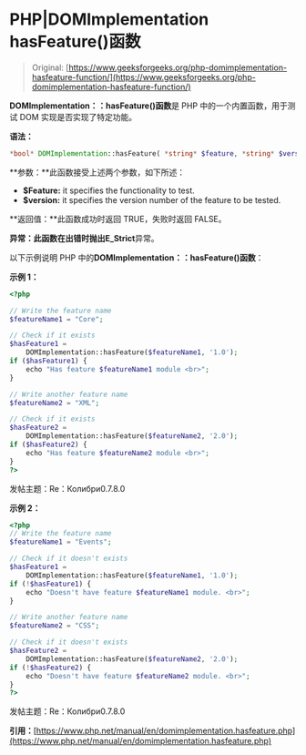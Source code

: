 # PHP|DOMImplementation hasFeature()函数

> Original: [https://www.geeksforgeeks.org/php-domimplementation-hasfeature-function/](https://www.geeksforgeeks.org/php-domimplementation-hasfeature-function/)

**DOMImplementation：：hasFeature()函数**是 PHP 中的一个内置函数，用于测试 DOM 实现是否实现了特定功能。

**语法：**

```php
*bool* DOMImplementation::hasFeature( *string* $feature, *string* $version )
```

**参数：**此函数接受上述两个参数，如下所述：

*   **$Feature:** it specifies the functionality to test.
*   **$version:** it specifies the version number of the feature to be tested.

**返回值：**此函数成功时返回 TRUE，失败时返回 FALSE。

**异常：**此函数在出错时抛出**E_Strict**异常。

以下示例说明 PHP 中的**DOMImplementation：：hasFeature()函数**：

**示例 1：**

```php
<?php

// Write the feature name
$featureName1 = "Core";

// Check if it exists
$hasFeature1 = 
    DOMImplementation::hasFeature($featureName1, '1.0');
if ($hasFeature1) {
    echo "Has feature $featureName1 module <br>";
}

// Write another feature name
$featureName2 = "XML";

// Check if it exists
$hasFeature2 = 
    DOMImplementation::hasFeature($featureName2, '2.0');
if ($hasFeature2) {
    echo "Has feature $featureName2 module <br>";
}
?>  
```

发帖主题：Re：Колибри0.7.8.0

**示例 2：**

```php
<?php
// Write the feature name
$featureName1 = "Events";

// Check if it doesn't exists
$hasFeature1 = 
    DOMImplementation::hasFeature($featureName1, '1.0');
if (!$hasFeature1) {
    echo "Doesn't have feature $featureName1 module. <br>";
}

// Write another feature name
$featureName2 = "CSS";

// Check if it doesn't exists
$hasFeature2 = 
    DOMImplementation::hasFeature($featureName2, '2.0');
if (!$hasFeature2) {
    echo "Doesn't have feature $featureName2 module. <br>";
}
?>  
```

发帖主题：Re：Колибри0.7.8.0

**引用：**[https://www.php.net/manual/en/domimplementation.hasfeature.php](https://www.php.net/manual/en/domimplementation.hasfeature.php)